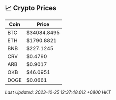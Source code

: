 ## 📈 Crypto Prices

| Coin | Price |
| ---- | ----- |
| BTC | $34084.8495 |
| ETH | $1790.8821 |
| BNB | $227.1245 |
| CRV | $0.4790 |
| ARB | $0.9017 |
| OKB | $46.0951 |
| DOGE | $0.0661 |

_Last Updated: 2023-10-25 12:37:48.012 +0800 HKT_